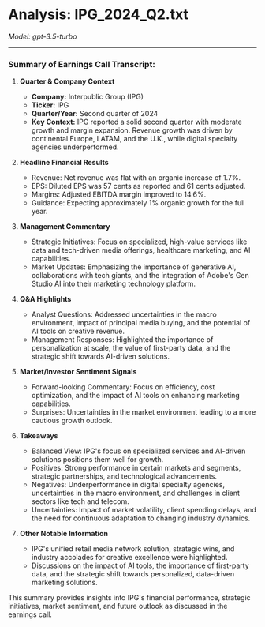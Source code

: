 # Analysis: IPG_2024_Q2.txt

*Model: gpt-3.5-turbo*

---

### Summary of Earnings Call Transcript:

1. **Quarter & Company Context**
   - **Company:** Interpublic Group (IPG)
   - **Ticker:** IPG
   - **Quarter/Year:** Second quarter of 2024
   - **Key Context:** IPG reported a solid second quarter with moderate growth and margin expansion. Revenue growth was driven by continental Europe, LATAM, and the U.K., while digital specialty agencies underperformed.

2. **Headline Financial Results**
   - Revenue: Net revenue was flat with an organic increase of 1.7%.
   - EPS: Diluted EPS was 57 cents as reported and 61 cents adjusted.
   - Margins: Adjusted EBITDA margin improved to 14.6%.
   - Guidance: Expecting approximately 1% organic growth for the full year.

3. **Management Commentary**
   - Strategic Initiatives: Focus on specialized, high-value services like data and tech-driven media offerings, healthcare marketing, and AI capabilities.
   - Market Updates: Emphasizing the importance of generative AI, collaborations with tech giants, and the integration of Adobe's Gen Studio AI into their marketing technology platform.

4. **Q&A Highlights**
   - Analyst Questions: Addressed uncertainties in the macro environment, impact of principal media buying, and the potential of AI tools on creative revenue.
   - Management Responses: Highlighted the importance of personalization at scale, the value of first-party data, and the strategic shift towards AI-driven solutions.

5. **Market/Investor Sentiment Signals**
   - Forward-looking Commentary: Focus on efficiency, cost optimization, and the impact of AI tools on enhancing marketing capabilities.
   - Surprises: Uncertainties in the market environment leading to a more cautious growth outlook.

6. **Takeaways**
   - Balanced View: IPG's focus on specialized services and AI-driven solutions positions them well for growth.
   - Positives: Strong performance in certain markets and segments, strategic partnerships, and technological advancements.
   - Negatives: Underperformance in digital specialty agencies, uncertainties in the macro environment, and challenges in client sectors like tech and telecom.
   - Uncertainties: Impact of market volatility, client spending delays, and the need for continuous adaptation to changing industry dynamics.

7. **Other Notable Information**
   - IPG's unified retail media network solution, strategic wins, and industry accolades for creative excellence were highlighted.
   - Discussions on the impact of AI tools, the importance of first-party data, and the strategic shift towards personalized, data-driven marketing solutions.

This summary provides insights into IPG's financial performance, strategic initiatives, market sentiment, and future outlook as discussed in the earnings call.